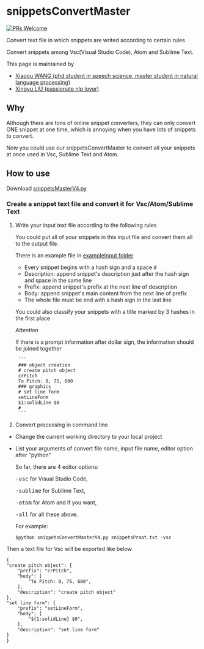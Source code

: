 # snippetsConvertMaster

[![PRs Welcome](https://img.shields.io/badge/PRs-welcome-brightgreen.svg?style=flat-square)](http://makeapullrequest.com)

Convert text file in which snippets are writed according to certain rules

Convert snippets among Vsc(Visual Studio Code), Atom and Sublime Text.

This page is maintained by

* [Xiaoou WANG (phd student in speech science, master student in natural language processing)](http://xiaoouwang.github.io)
* [Xingyu LIU (passionate nlp lover)](https://github.com/xingyuliuNLP)



## Why

Although there are tons of online snippet converters, they can only convert ONE snippet at one time, which is annoying when you have lots of snippets to convert.

Now you could use our snippetsConvertMaster to convert all your snippets at once used in Vsc, Sublime Text and Atom.

## How to use
Download [snippetsMasterV4.py](https://github.com/xingyuliuNLP/snippetsConvertMaster/blob/master/snippetsMasterV4.py)

### Create a snippet text file and convert it for Vsc/Atom/Sublime Text
1. Write your input text file according to the following rules

	You could put all of your snippets in this input file and convert them all to the output file.

	There is an example file in [exampleInput folder](https://github.com/xingyuliuNLP/snippetsConvertMaster/blob/master/exampleInput/snippetsPraat.txt)

	* Every snippet begins with a hash sign and a space <kbd># </kbd>
	* Description: append snippet's description just after the hash sign and space in the same line
	* Prefix: append snippet's prefix at the next line of description
	* Body: append snippet's main content from the next line of prefix
	* The whole file must be end with a hash sign in the last line

	You could also classify your snippets with a title marked by 3 hashes in the first place

	*Attention*

	If there is a prompt information after dollar sign, the information should be joined together

		```
		### object creation
		# create pitch object
		crPitch
		To Pitch: 0, 75, 600
		### graphics
		# set line form
		setLineForm
		$1:solidLine $0
		#
		```


2. Convert processing in command line
* Change the current working directory to your local project
* List your arguments of convert file name, input file name, editor option after "python"

	 So far, there are 4 editor options:

	 <kbd>-vsc</kbd> for Visual Studio Code,

	 <kbd>-sublime</kbd> for Sublime Text,

	 <kbd>-atom</kbd> for Atom and if you want,

	 <kbd>-all</kbd> for all these above.

	 For example:
	 ```
   $python snippetsConvertMasterV4.py snippetsPraat.txt -vsc
	 ```
Then a text file for Vsc will be exported like below
```
{
"create pitch object": {
	"prefix": "crPitch",
	"body": [
		"To Pitch: 0, 75, 600",
	],
	"description": "create pitch object"
},
"set line form": {
	"prefix": "setLineForm",
	"body": [
		"${1:solidLine} $0",
	],
	"description": "set line form"
}
}
```